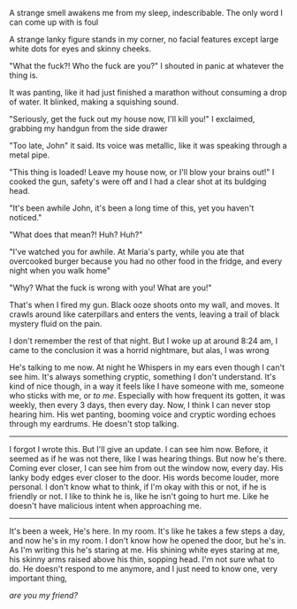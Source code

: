 A strange smell awakens me from my sleep, indescribable. The only word I can come up with is foul

A strange lanky figure stands in my corner, no facial features except large white dots for eyes and skinny cheeks.

"What the fuck?! Who the fuck are you?" I shouted in panic at whatever the thing is.

It was panting, like it had just finished a marathon without consuming a drop of water. It blinked, making a squishing sound.

"Seriously, get the fuck out my house now, I'll kill you!" I exclaimed, grabbing my handgun from the side drawer

"Too late, John" it said. Its voice was metallic, like it was speaking through a metal pipe.

"This thing is loaded! Leave my house now, or I'll blow your brains out!" I cooked the gun, safety's were off and I had a clear shot at its buldging head.

"It's been awhile John, it's been a long time of this, yet you haven't noticed."

"What does that mean?! Huh? Huh?"

"I've watched you for awhile. At Maria's party, while you ate that overcooked burger because you had no other food in the fridge, and every night when you walk home"

"Why? What the fuck is wrong with you! What are you!"

That's when I fired my gun. Black ooze shoots onto my wall, and moves. It crawls around like caterpillars and enters the vents, leaving a trail of black mystery fluid on the pain.

I don't remember the rest of that night. But I woke up at around 8:24 am, I came to the conclusion it was a horrid nightmare, but alas, I was wrong

He's talking to me now. At night he Whispers in my ears even though I can't see him. It's always something cryptic, something I don't understand.
It's kind of nice though, in a way it feels like I have someone with me, someone who sticks with me, or *to me*. Especially with how frequent its gotten, it was weekly, then every 3 days, then every day. Now, I think I can never stop hearing him. His wet panting, booming voice and cryptic wording echoes through my eardrums. He doesn't stop talking.

------------------------------------------------------

I forgot I wrote this. But I'll give an update. I can see him now. Before, it seemed as if he was not there, like I was hearing things. But now he's there. Coming ever closer, I can see him from out the window now, every day. His lanky body edges ever closer to the door. His words become louder, more personal. I don't know what to think, if I'm okay with this or not, if he is friendly or not. I like to think he is, like he isn't going to hurt me. Like he doesn't have malicious intent when approaching me.

-------------------------------------------------

It's been a week,
He's here.
In my room.
It's like he takes a few steps a day, and now he's in my room. I don't know how he opened the door, but he's in. As I'm writing this he's staring at me. His shining white eyes staring at me, his skinny arms raised above his thin, sopping head. I'm not sure what to do. He doesn't respond to me anymore, and I just need to know one, very important thing,

*are you my friend?*